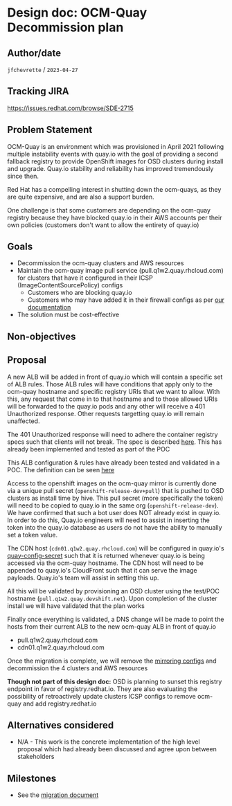 # Design doc: OCM-Quay Decommission plan

## Author/date
`jfchevrette` / `2023-04-27` 

## Tracking JIRA
https://issues.redhat.com/browse/SDE-2715

## Problem Statement
OCM-Quay is an environment which was provisioned in April 2021 following multiple instability events with quay.io with the goal of providing a second fallback registry to provide OpenShift images for OSD clusters during install and upgrade. Quay.io stability and reliability has improved tremendously since then.

Red Hat has a compelling interest in shutting down the ocm-quays, as they are quite expensive, and are also a support burden.

One challenge is that some customers are depending on the ocm-quay registry because they have blocked quay.io in their AWS accounts per their own policies (customers don't want to allow the entirety of quay.io)

## Goals
* Decommission the ocm-quay clusters and AWS resources
* Maintain the ocm-quay image pull service (pull.q1w2.quay.rhcloud.com) for clusters that have it configured in their ICSP (ImageContentSourcePolicy) configs
    * Customers who are blocking quay.io
    * Customers who may have added it in their firewall configs as per [our documentation](https://docs.openshift.com/rosa/rosa_install_access_delete_clusters/rosa_getting_started_iam/rosa-aws-prereqs.html)
* The solution must be cost-effective

## Non-objectives

## Proposal
A new ALB will be added in front of quay.io which will contain a specific set of ALB rules. Those ALB rules will have conditions that apply only to the ocm-quay hostname and specific registry URIs that we want to allow. With this, any request that come in to that hostname and to those allowed URIs will be forwarded to the quay.io pods and any other will receive a 401 Unauthorized response. Other requests targetting quay.io will remain unaffected.

The 401 Unauthorized response will need to adhere the container registry specs such that clients will not break. The spec is described [here](https://docs.docker.com/registry/spec/api/#errors). This has already been implemented and tested as part of the POC

This ALB configuration & rules have already been tested and validated in a POC. The definition can be seen [here](https://gitlab.cee.redhat.com/service/app-interface/-/blob/d65d9d6d74a3dc5339767cf86f2adb9daff26d3e/data/services/quayio/namespaces/quayp04ue2.yml#L184-212)

Access to the openshift images on the ocm-quay mirror is currently done via a unique pull secret (`openshift-release-dev+pull`) that is pushed to OSD clusters as install time by hive. This pull secret (more specifically the token) will need to be copied to quay.io in the same org (`openshift-release-dev`). We have confirmed that such a bot user does NOT already exist in quay.io. In order to do this, Quay.io engineers will need to assist in inserting the token into the quay.io database as users do not have the ability to manually set a token value.

The CDN host (`cdn01.q1w2.quay.rhcloud.com`) will be configured in quay.io's [quay-config-secret](https://gitlab.cee.redhat.com/service/app-interface/-/blob/8289e26a4945c97be85cc688a9bd1d1a96aa2d5e/resources/quay-p/quay/quay-config.secret.yaml#L311) such that it is returned whenever quay.io is being accessed via the ocm-quay hostname. The CDN host will need to be appended to quay.io's CloudFront such that it can serve the image payloads. Quay.io's team will assist in setting this up.

All this will be validated by provisioning an OSD cluster using the test/POC hostname (`pull.q1w2.quay.devshift.net`). Upon completion of the cluster install we will have validated that the plan works

Finally once everything is validated, a DNS change will be made to point the hosts from their current ALB to the new ocm-quay ALB in front of quay.io
* pull.q1w2.quay.rhcloud.com
* cdn01.q1w2.quay.rhcloud.com

Once the migration is complete, we will remove the [mirroring configs](https://gitlab.cee.redhat.com/service/app-interface/-/blob/master/data/dependencies/ocm-quay/openshift-release-dev.yml) and decommission the 4 clusters and AWS resources

**Though not part of this design doc:** OSD is planning to sunset this registry endpoint in favor of registry.redhat.io. They are also evaluating the possibility of retroactively update clusters ICSP configs to remove ocm-quay and add registry.redhat.io

## Alternatives considered
* N/A - This work is the concrete implementation of the high level proposal which had already been discussed and agree upon between stakeholders

## Milestones
* See the [migration document](https://docs.google.com/document/d/1TuSGWCcmtRO2XACtfQVs55vw5VASgWihnpe1KqI4SCs/edit#)
